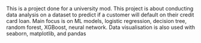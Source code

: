 This is a project done for a university mod. This project is about conducting data analysis on a dataset to predict if a customer will default on their credit card loan. 
Main focus is on ML models, logistic regression, decision tree, random forest, XGBoost, neural network. Data visualisation is also used with seaborn, matplotlib, and pandas
